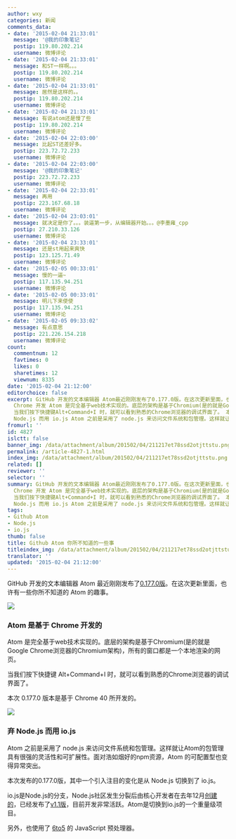```yaml
---
author: wxy
categories: 新闻
comments_data:
- date: '2015-02-04 21:33:01'
  message: '@我的印象笔记'
  postip: 119.80.202.214
  username: 微博评论
- date: '2015-02-04 21:33:01'
  message: 和ST一样啊。。。
  postip: 119.80.202.214
  username: 微博评论
- date: '2015-02-04 21:33:01'
  message: 居然是这样的。。
  postip: 119.80.202.214
  username: 微博评论
- date: '2015-02-04 21:33:01'
  message: 有说atom还是慢了些
  postip: 119.80.202.214
  username: 微博评论
- date: '2015-02-04 22:03:00'
  message: 比起ST还差好多。
  postip: 223.72.72.233
  username: 微博评论
- date: '2015-02-04 22:03:00'
  message: '@我的印象笔记'
  postip: 223.72.72.233
  username: 微博评论
- date: '2015-02-04 22:33:01'
  message: 再用
  postip: 223.167.68.18
  username: 微博评论
- date: '2015-02-04 23:03:01'
  message: 就决定是你了。。。装逼第一步，从编辑器开始。。。@李墨雍_cpp
  postip: 27.210.33.126
  username: 微博评论
- date: '2015-02-04 23:33:01'
  message: 还是st用起来爽快
  postip: 123.125.71.49
  username: 微博评论
- date: '2015-02-05 00:33:01'
  message: 慢的一逼~
  postip: 117.135.94.251
  username: 微博评论
- date: '2015-02-05 00:33:01'
  message: 明儿下来使使
  postip: 117.135.94.251
  username: 微博评论
- date: '2015-02-05 09:33:02'
  message: 有点意思
  postip: 221.226.154.218
  username: 微博评论
count:
  commentnum: 12
  favtimes: 0
  likes: 0
  sharetimes: 12
  viewnum: 8335
date: '2015-02-04 21:12:00'
editorchoice: false
excerpt: GitHub 开发的文本编辑器 Atom最近刚刚发布了0.177.0版。在这次更新里面，也许有一些你所不知道的 Atom 的趣事。  Atom 是基于
  Chrome 开发 Atom 是完全基于web技术实现的。底层的架构是基于Chromium(是的就是Google Chrome浏览器的Chromium架构)，所有的窗口都是一个本地渲染的网页。
  当我们按下快捷键Alt+Command+I 时，就可以看到熟悉的Chrome浏览器的调试界面了。 本次 0.177.0 版本是基于 Chrome 40 所开发的。  弃
  Node.js 而用 io.js Atom 之前是采用了 node.js 来访问文件系统和包管理。这样就让Atom的包管理具有很强的灵活性和可
fromurl: ''
id: 4827
islctt: false
banner_img: /data/attachment/album/201502/04/211217et78ssd2otjttstu.png
permalink: /article-4827-1.html
index_img: /data/attachment/album/201502/04/211217et78ssd2otjttstu.png
related: []
reviewer: ''
selector: ''
summary: GitHub 开发的文本编辑器 Atom最近刚刚发布了0.177.0版。在这次更新里面，也许有一些你所不知道的 Atom 的趣事。  Atom 是基于
  Chrome 开发 Atom 是完全基于web技术实现的。底层的架构是基于Chromium(是的就是Google Chrome浏览器的Chromium架构)，所有的窗口都是一个本地渲染的网页。
  当我们按下快捷键Alt+Command+I 时，就可以看到熟悉的Chrome浏览器的调试界面了。 本次 0.177.0 版本是基于 Chrome 40 所开发的。  弃
  Node.js 而用 io.js Atom 之前是采用了 node.js 来访问文件系统和包管理。这样就让Atom的包管理具有很强的灵活性和可
tags:
- Github Atom
- Node.js
- io.js
thumb: false
title: Github Atom 你所不知道的一些事
titleindex_img: /data/attachment/album/201502/04/211217et78ssd2otjttstu.png
translator: ''
updated: '2015-02-04 21:12:00'
---
```


GitHub 开发的文本编辑器 Atom 最近刚刚发布了[0.177.0版](https://github.com/atom/atom/releases/tag/v0.177.0)。在这次更新里面，也许有一些你所不知道的 Atom 的趣事。


![](/data/attachment/album/201502/04/211217et78ssd2otjttstu.png)


### Atom 是基于 Chrome 开发的


Atom 是完全基于web技术实现的。底层的架构是基于Chromium(是的就是Google Chrome浏览器的Chromium架构)，所有的窗口都是一个本地渲染的网页。


当我们按下快捷键 Alt+Command+I 时，就可以看到熟悉的Chrome浏览器的调试界面了。


本次 0.177.0 版本是基于 Chrome 40 所开发的。


![](/data/attachment/album/201502/04/211220k2ftk16d01dl0uuo.png)


### 弃 Node.js 而用 io.js


Atom 之前是采用了 node.js 来访问文件系统和包管理。这样就让Atom的包管理具有很强的灵活性和可扩展性。面对浩如烟好的npm资源，Atom 的可配置型也变得异常突出。


本次发布的0.177.0版，其中一个引入注目的变化是从 Node.js 切换到了 io.js。


io.js是Node.js的分支，Node.js社区发生分裂后由核心开发者在去年12月[创建的](http://www.solidot.org/story?sid=42171)，已经发布了[v1.1版](https://iojs.org/)，目前开发非常活跃。Atom是切换到io.js的一个重量级项目。


另外，也使用了 [6to5](http://6to5.org/) 的 JavaScript 预处理器。
